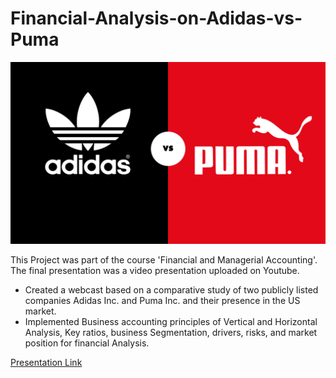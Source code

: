 # Financial-Analysis-on-Adidas-vs-Puma

<img src = "adidas-vs-puma.jpg" width = "800">

This Project was part of the course 'Financial and Managerial Accounting'. The final presentation was a video presentation uploaded on Youtube.

- Created a webcast based on a comparative study of two publicly listed companies Adidas Inc. and Puma Inc. and their presence in the US market.
- Implemented Business accounting principles of Vertical and Horizontal Analysis, Key ratios, business Segmentation, drivers, risks, and market position for financial Analysis.

[Presentation Link](https://www.youtube.com/watch?v=GAWOFedKKYM&ab_channel=prachisharma)

